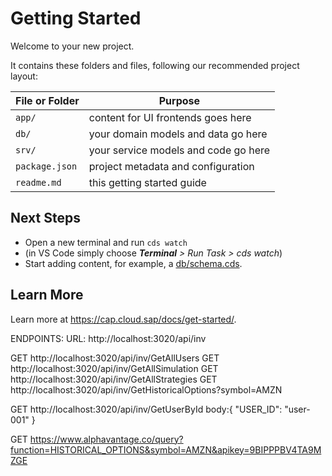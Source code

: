 # Getting Started

Welcome to your new project.

It contains these folders and files, following our recommended project layout:

File or Folder | Purpose
---------|----------
`app/` | content for UI frontends goes here
`db/` | your domain models and data go here
`srv/` | your service models and code go here
`package.json` | project metadata and configuration
`readme.md` | this getting started guide


## Next Steps

- Open a new terminal and run `cds watch`
- (in VS Code simply choose _**Terminal** > Run Task > cds watch_)
- Start adding content, for example, a [db/schema.cds](db/schema.cds).


## Learn More

Learn more at https://cap.cloud.sap/docs/get-started/.


ENDPOINTS:
URL: http://localhost:3020/api/inv

GET    http://localhost:3020/api/inv/GetAllUsers
GET    http://localhost:3020/api/inv/GetAllSimulation
GET    http://localhost:3020/api/inv/GetAllStrategies
GET    http://localhost:3020/api/inv/GetHistoricalOptions?symbol=AMZN

GET    http://localhost:3020/api/inv/GetUserById
        body:{
            "USER_ID": "user-001"
        }

GET https://www.alphavantage.co/query?function=HISTORICAL_OPTIONS&symbol=AMZN&apikey=9BIPPPBV4TA9MZGE

